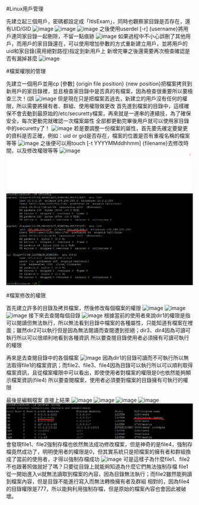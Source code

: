 #Linux用戶管理

先建立起三個用戶，密碼都設定成「ItIsExam」，同時也觀察家目錄是否存在，還有UID/GID
![image](https://github.com/boolenboom/107-1-ntcu-linux/blob/HW-3/ADT105136/001.PNG)
![image](https://github.com/boolenboom/107-1-ntcu-linux/blob/HW-3/ADT105136/002.PNG)
![image](https://github.com/boolenboom/107-1-ntcu-linux/blob/HW-3/ADT105136/003.PNG)
之後使用userdel [-r] {username}將用戶連同家目錄一起刪除，不留一點痕跡
![image](https://github.com/boolenboom/107-1-ntcu-linux/blob/HW-3/ADT105136/004.PNG)
如果過程中不小心誤刪了其他用戶，而用戶的家目錄還在，可以使用增加參數的方式重新建立用戶，並將用戶的uid和家目錄(需用絕對路徑)指定到新用戶上
新增完畢之後還需要再次檢查確認是否有漏掉甚麼
![image](https://github.com/boolenboom/107-1-ntcu-linux/blob/HW-3/ADT105136/005.PNG)


#檔案權限的管理

先建立一個用戶並用cp [參數] {origin file position} {new position}把檔案拷貝到新用戶的家目錄裡，並且檢查家目錄中是否真的有檔案，因為檢查很重要所以要檢查三次！(誤
![image](https://github.com/boolenboom/107-1-ntcu-linux/blob/HW-3/ADT105136/006.PNG)
但是現在只是把檔案丟過去，新建立的用戶沒有任何的權限，所以需要將擁有者、群組、使用權限做更改
首先進到檔案的目錄中，這樣確保不會去動到最原始的/etc/securetty檔案，再來就是一連串的連續技，為了確保安全，每次更動完就確認一次檔案屬性
全部都更動完畢後用戶就可以使用家目錄中的securetty了！
![image](https://github.com/boolenboom/107-1-ntcu-linux/blob/HW-3/ADT105136/007.PNG)
若是要調整一份檔案的屬性，首先要先確定要變更的資料是否正確，例如：uid or gid是否存在，檔案的位置是否有重複名稱的檔案等等
![image](https://github.com/boolenboom/107-1-ntcu-linux/blob/HW-3/ADT105136/008.PNG)
之後便可以用touch [-t YYYYMMddhhmm] {filename}去修改時間，以及修改權限等等 
![image](https://github.com/boolenboom/107-1-ntcu-linux/blob/HW-3/ADT105136/009.PNG)
![image](https://github.com/boolenboom/107-1-ntcu-linux/blob/HW-3/ADT105136/010.PNG)

#檔案修改的權限

首先建立許多的目錄及拷貝檔案，然後修改每個檔案的權限
![image](https://github.com/boolenboom/107-1-ntcu-linux/blob/HW-3/ADT105136/011.PNG)
![image](https://github.com/boolenboom/107-1-ntcu-linux/blob/HW-3/ADT105136/012.PNG)
![image](https://github.com/boolenboom/107-1-ntcu-linux/blob/HW-3/ADT105136/013.PNG)
接下來去查閱每個目錄
![image](https://github.com/boolenboom/107-1-ntcu-linux/blob/HW-3/ADT105136/014.PNG)
根據當前的使用者來說dir1的權限是指可以閱讀但無法執行，所以無法看到目錄中檔案的各種屬性，只能知道有檔案在裡面；雖然dir2可以執行但是因為無法閱讀而查閱遭到拒絕；dir3、dir4因為可讀可執行所以可以很順利地看到各種資訊
所以要查閱目錄使用者必須擁有可讀可執行的權限


再來是去查閱目錄中的各個檔案
![image](https://github.com/boolenboom/107-1-ntcu-linux/blob/HW-3/ADT105136/015.PNG)
因為dir1的目錄可讀而不可執行所以無法取得file1的檔案資訊；而file2、file3、file4因為目錄可以執行所以可以順利取得檔案資訊，且從檔案權限中可以看出，即使使用者對檔案的權限是0也依然能夠顯示檔案資訊(file4)
所以要查閱檔案，使用者必須要對檔案的目錄擁有可執行的權限


最後是編輯檔案
直接上結果
![image](https://github.com/boolenboom/107-1-ntcu-linux/blob/HW-3/ADT105136/016.PNG)
![image](https://github.com/boolenboom/107-1-ntcu-linux/blob/HW-3/ADT105136/017.PNG)
![image](https://github.com/boolenboom/107-1-ntcu-linux/blob/HW-3/ADT105136/018.PNG)
![image](https://github.com/boolenboom/107-1-ntcu-linux/blob/HW-3/ADT105136/019.PNG)
![image](https://github.com/boolenboom/107-1-ntcu-linux/blob/HW-3/ADT105136/020.PNG)
會發現file1、file2強制存檔也依然無法成功修改檔案，但是神奇的是file4，強制存檔竟然成功了，明明使用者的權限是0，但其實系統只是把檔案的擁有者和群組換成了當前的使用者，才得以強制存檔成功
![image](https://github.com/boolenboom/107-1-ntcu-linux/blob/HW-3/ADT105136/021.PNG)
可是這樣子為什麼file1、file2不也跟著照做就好了嗎？只要從目錄上就能夠知道為什麼它們無法強制存檔
file1從一開始進入vi就無法讀取到檔案的內容，因為目錄無法執行；而file2雖然能夠讀到檔案內容，但是目錄不能進行寫入而無法轉換擁有者及群組
相對的，因為file4的目錄權限是777，所以能夠利用強制存檔，但是原始的檔案內容也會因此被破壞。

